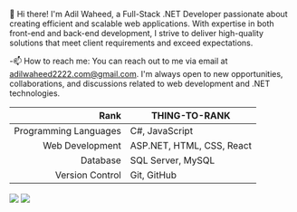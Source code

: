 
  👋 Hi there! I'm Adil Waheed, a Full-Stack .NET Developer passionate about creating efficient and scalable web applications. With expertise in both front-end and back-end development, I strive to deliver high-quality solutions that meet client requirements and exceed expectations.

  -📫 How to reach me: 
                      You can reach out to me via email at adilwaheed2222.com@gmail.com. I'm always open to new opportunities, collaborations, and discussions related to web development and .NET technologies.


  | Rank | THING-TO-RANK   
  |--------------------:|------------------------------|
  |Programming Languages| C#, JavaScript               |
  |     Web Development | ASP.NET, HTML, CSS, React    |
  |     Database        | SQL Server, MySQL            |
  |     Version Control | Git, GitHub                  |
  
  
  <img align="center" src="https://github-readme-streak-stats.herokuapp.com/?user=adilwaheed786"/>
  <img align="center" src="https://github-readme-stats-sigma-five.vercel.app/api/top-langs?username=adilwaheed786&layout=compact"/>

